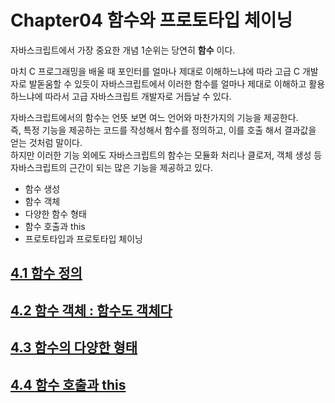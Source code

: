 # Chapter04 함수와 프로토타입 체이닝
자바스크립트에서 가장 중요한 개념 1순위는 당연히 **함수** 이다.  

마치 C 프로그래밍을 배울 때 포인터를 얼마나 제대로 이해하느냐에 따라 고급 C 개발자로 발돋움할 수 있듯이 자바스크립트에서 이러한 함수를 얼마나 제대로 이해하고 활용하느냐에 따라서 고급 자바스크립트 개발자로 거듭날 수 있다.  

자바스크립트에서의 함수는 언뜻 보면 여느 언어와 마찬가지의 기능을 제공한다.  
즉, 특정 기능을 제공하는 코드를 작성해서 함수를 정의하고, 이를 호출 해서 결과값을 얻는 것처럼 말이다.  
하지만 이러한 기능 외에도 자바스크립트의 함수는 모듈화 처리나 클로저, 객체 생성 등 자바스크립트의 근간이 되는 많은 기능을 제공하고 있다.

- 함수 생성
- 함수 객체
- 다양한 함수 형태
- 함수 호출과 this
- 프로토타입과 프로토타입 체이닝

## [4.1 함수 정의](./ch04/chapter04-01.md)
## [4.2 함수 객체 : 함수도 객체다](./ch04/chapter04-02.md)
## [4.3 함수의 다양한 형태](./ch04/chapter04-03.md)
## [4.4 함수 호출과 this](./ch04/chapter04-04.md)
